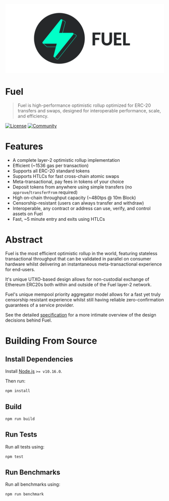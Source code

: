![Fuel](public/banner.png)

Fuel
===

> Fuel is high-performance optimistic rollup optimized for ERC-20 transfers and swaps, designed for interoperable performance, scale, and efficiency.

[![License](https://img.shields.io/badge/License-Apache%202.0-blue.svg)](https://opensource.org/licenses/Apache-2.0)
[![Community](https://badges.gitter.im/Join%20Chat.svg)](https://gitter.im/fuellabs_/community)

# Features

- A complete layer-2 optimistic rollup implementation
- Efficient (~1536 gas per transaction)
- Supports all ERC-20 standard tokens
- Supports HTLCs for fast cross-chain atomic swaps
- Meta-transactional, pay fees in tokens of your choice
- Deposit tokens from anywhere using simple transfers (no `approve`/`transferFrom` required)
- High on-chain throughput capacity (~480tps @ 10m Block)
- Censorship-resistant (users can always transfer and withdraw)
- Interoperable, any contract or address can use, verify, and control assets on Fuel
- Fast, ~5 minute entry and exits using HTLCs

# Abstract

Fuel is the most efficient optimistic rollup in the world, featuring stateless transactional throughput that can be validated in parallel on consumer hardware whilst delivering an instantaneous meta-transactional experience for end-users.

It's unique UTXO-based design allows for non-custodial exchange of Ethereum ERC20s both within and outside of the Fuel layer-2 network.

Fuel's unique mempool priority aggregator model allows for a fast yet truly censorship resistant experience whilst still having reliable zero-confirmation guarantees of a service provider.

See the detailed [specification](https://docs.fuel.sh) for a more intimate overview of the design decisions behind Fuel.

# Building From Source

## Install Dependencies

Install [Node.js](https://nodejs.org/en/) `>= v10.16.0`.

Then run:

```sh
npm install
```

## Build

```sh
npm run build
```

## Run Tests

Run all tests using:

```sh
npm test
```

## Run Benchmarks

Run all benchmarks using:

```sh
npm run benchmark
```
